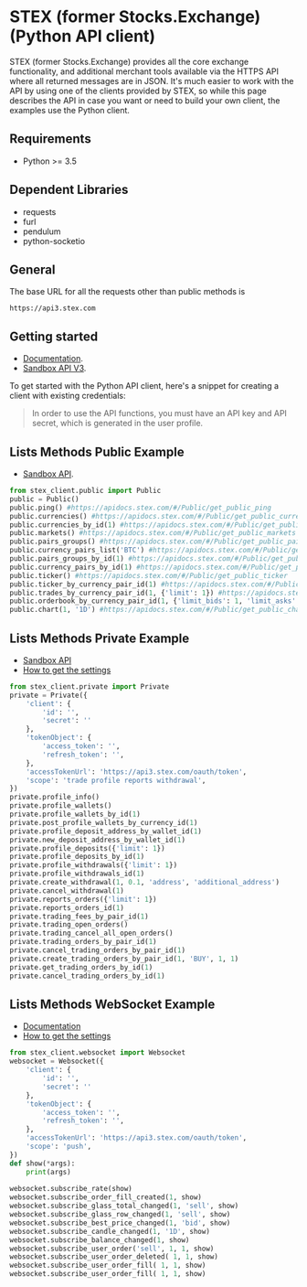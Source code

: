 # STEX (former Stocks.Exchange) (Python API client)
STEX (former Stocks.Exchange) provides all the core exchange functionality, and additional merchant tools available via the HTTPS API where all returned messages are in JSON. It's much easier to work with the API by using one of the clients provided by STEX, so while this page describes the API in case you want or need to build your own client, the examples use the Python client.
## Requirements
- Python >= 3.5
## Dependent Libraries
- requests
- furl
- pendulum
- python-socketio

## General
The base URL for all the requests other than public methods is 
```
https://api3.stex.com
```

## Getting started
- [Documentation](http://help.stex.com/api-integration).
- [Sandbox API V3](https://apidocs.stex.com).

To get started with the Python API client, here's a snippet for creating a client with existing credentials:
> In order to use the API functions, you must have an API key and API secret, which is generated in the user profile.

## Lists Methods Public Example
- [Sandbox API](https://apidocs.stex.com).
```python
from stex_client.public import Public
public = Public()
public.ping() #https://apidocs.stex.com/#/Public/get_public_ping
public.currencies() #https://apidocs.stex.com/#/Public/get_public_currencies
public.currencies_by_id(1) #https://apidocs.stex.com/#/Public/get_public_currencies__currencyId_
public.markets() #https://apidocs.stex.com/#/Public/get_public_markets
public.pairs_groups() #https://apidocs.stex.com/#/Public/get_public_pairs_groups
public.currency_pairs_list('BTC') #https://apidocs.stex.com/#/Public/get_public_currency_pairs_list__code_
public.pairs_groups_by_id(1) #https://apidocs.stex.com/#/Public/get_public_currency_pairs_group__currencyPairGroupId_
public.currency_pairs_by_id(1) #https://apidocs.stex.com/#/Public/get_public_currency_pairs__currencyPairId_
public.ticker() #https://apidocs.stex.com/#/Public/get_public_ticker
public.ticker_by_currency_pair_id(1) #https://apidocs.stex.com/#/Public/get_public_ticker__currencyPairId_
public.trades_by_currency_pair_id(1, {'limit': 1}) #https://apidocs.stex.com/#/Public/get_public_trades__currencyPairId_
public.orderbook_by_currency_pair_id(1, {'limit_bids': 1, 'limit_asks': 1}) #https://apidocs.stex.com/#/Public/get_public_orderbook__currencyPairId_
public.chart(1, '1D') #https://apidocs.stex.com/#/Public/get_public_chart__currencyPairId___candlesType_

```

## Lists Methods Private Example
- [Sandbox API](https://apidocs.stex.com)
- [How to get the settings](https://help.stex.com/articles/2740368-how-to-connect-to-the-stex-api-v3-using-postman)
```python
from stex_client.private import Private
private = Private({
    'client': {
        'id': '',
        'secret': ''
    },
    'tokenObject': {
        'access_token': '',
        'refresh_token': '',
    },
    'accessTokenUrl': 'https://api3.stex.com/oauth/token',
    'scope': 'trade profile reports withdrawal',
})
private.profile_info()
private.profile_wallets()
private.profile_wallets_by_id(1)
private.post_profile_wallets_by_currency_id(1)
private.profile_deposit_address_by_wallet_id(1)
private.new_deposit_address_by_wallet_id(1)
private.profile_deposits({'limit': 1})
private.profile_deposits_by_id(1)
private.profile_withdrawals({'limit': 1})
private.profile_withdrawals_id(1)
private.create_withdrawal(1, 0.1, 'address', 'additional_address')
private.cancel_withdrawal(1)
private.reports_orders({'limit': 1})
private.reports_orders_id(1)
private.trading_fees_by_pair_id(1)
private.trading_open_orders()
private.trading_cancel_all_open_orders()
private.trading_orders_by_pair_id(1)
private.cancel_trading_orders_by_pair_id(1)
private.create_trading_orders_by_pair_id(1, 'BUY', 1, 1)
private.get_trading_orders_by_id(1)
private.cancel_trading_orders_by_id(1)

```

## Lists Methods WebSocket Example
- [Documentation](https://docs.google.com/document/d/1CaD7qV6UzSJ72DMY0qLHnRgabhadVV0Kxc2_lhEFWKA)
- [How to get the settings](https://help.stex.com/articles/2740368-how-to-connect-to-the-stex-api-v3-using-postman)
```python
from stex_client.websocket import Websocket
websocket = Websocket({
    'client': {
        'id': '',
        'secret': ''
    },
    'tokenObject': {
        'access_token': '',
        'refresh_token': '',
    },
    'accessTokenUrl': 'https://api3.stex.com/oauth/token',
    'scope': 'push',
})
def show(*args):
    print(args)
    
websocket.subscribe_rate(show)
websocket.subscribe_order_fill_created(1, show)
websocket.subscribe_glass_total_changed(1, 'sell', show)
websocket.subscribe_glass_row_changed(1, 'sell', show)
websocket.subscribe_best_price_changed(1, 'bid', show)
websocket.subscribe_candle_changed(1, '1D', show)
websocket.subscribe_balance_changed(1, show)
websocket.subscribe_user_order('sell', 1, 1, show)
websocket.subscribe_user_order_deleted( 1, 1, show)
websocket.subscribe_user_order_fill( 1, 1, show)
websocket.subscribe_user_order_fill( 1, 1, show)

```
	